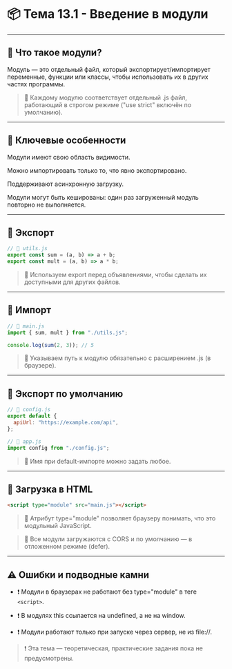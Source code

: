 # 📦 Тема 13.1 - Введение в модули

---

## 🔹 Что такое модули?

Модуль — это отдельный файл, который экспортирует/импортирует переменные, функции или классы, чтобы использовать их в других частях программы.

> 📌 Каждому модулю соответствует отдельный .js файл, работающий в строгом режиме ("use strict" включён по умолчанию).

---

## 🔹 Ключевые особенности

Модули имеют свою область видимости.

Можно импортировать только то, что явно экспортировано.

Поддерживают асинхронную загрузку.

Модули могут быть кешированы: один раз загруженный модуль повторно не выполняется.

---

## 🔹 Экспорт

```javascript
// 📄 utils.js
export const sum = (a, b) => a + b;
export const mult = (a, b) => a * b;
```

> 📌 Используем export перед объявлениями, чтобы сделать их доступными для других файлов.

---

## 🔹 Импорт

```javascript
// 📄 main.js
import { sum, mult } from "./utils.js";

console.log(sum(2, 3)); // 5
```

> 📌 Указываем путь к модулю обязательно с расширением .js (в браузере).

---

## 🔹 Экспорт по умолчанию

```javascript
// 📄 config.js
export default {
  apiUrl: "https://example.com/api",
};
```

```javascript
// 📄 app.js
import config from "./config.js";
```

> 📌 Имя при default-импорте можно задать любое.

---

## 🔹 Загрузка в HTML

```html
<script type="module" src="main.js"></script>
```

> 📌 Атрибут type="module" позволяет браузеру понимать, что это модульный JavaScript.

> 📌 Все модули загружаются с CORS и по умолчанию — в отложенном режиме (defer).

---

## ⚠️ Ошибки и подводные камни

- ❗ Модули в браузерах не работают без type="module" в теге `<script>`.

- ❗ В модулях this ссылается на undefined, а не на window.

- ❗ Модули работают только при запуске через сервер, не из file://.

> ❗ Эта тема — теоретическая, практические задания пока не предусмотрены.
